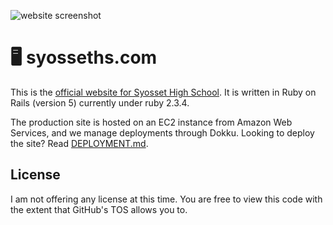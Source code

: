 ![website screenshot](https://i.imgur.com/jXzfbQc.png)

# 🖥️ syosseths.com

This is the [official website for Syosset High School](https://syosseths.com/). It is written in Ruby on Rails (version 5) currently under ruby 2.3.4.

The production site is hosted on an EC2 instance from Amazon Web Services, and we manage deployments through Dokku. Looking to deploy the site? Read [DEPLOYMENT.md](./DEPLOYMENT.md).

## License
I am not offering any license at this time. You are free to view this code with the extent that GitHub's TOS allows you to.